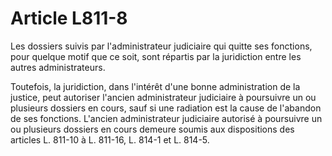 # Article L811-8

Les dossiers suivis par l'administrateur judiciaire qui quitte ses fonctions, pour quelque motif que ce soit, sont répartis par la juridiction entre les autres administrateurs.

Toutefois, la juridiction, dans l'intérêt d'une bonne administration de la justice, peut autoriser l'ancien administrateur judiciaire à poursuivre un ou plusieurs dossiers en cours, sauf si une radiation est la cause de l'abandon de ses fonctions. L'ancien administrateur judiciaire autorisé à poursuivre un ou plusieurs dossiers en cours demeure soumis aux dispositions des articles L. 811-10 à L. 811-16, L. 814-1 et L. 814-5.
